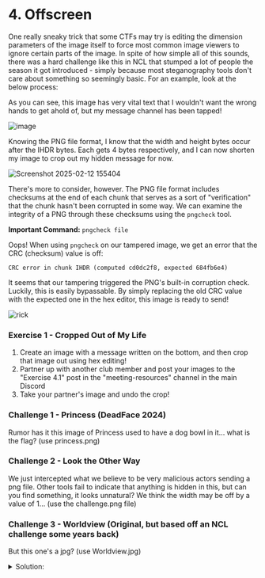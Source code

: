 # 4. Offscreen
One really sneaky trick that some CTFs may try is editing the dimension parameters of the image itself to force most common image viewers to ignore certain parts of the image. In spite of how simple all of this sounds, there was a hard challenge like this in NCL that stumped a lot of people the season it got introduced - simply because most steganography tools don't care about something so seemingly basic. For an example, look at the below process:

As you can see, this image has very vital text that I wouldn't want the wrong hands to get ahold of, but my message channel has been tapped!

![image](https://github.com/user-attachments/assets/98aed681-7736-43b8-a6bd-b72aaed2beb4)

Knowing the PNG file format, I know that the width and height bytes occur after the IHDR bytes. Each gets 4 bytes respectively, and I can now shorten my image to crop out my hidden message for now.

![Screenshot 2025-02-12 155404](https://github.com/user-attachments/assets/2e34d87f-a6c1-4c10-b139-023ae6bc8300)

There's more to consider, however. The PNG file format includes checksums at the end of each chunk that serves as a sort of "verification" that the chunk hasn't been corrupted in some way. We can examine the integrity of a PNG through these checksums using the `pngcheck` tool.

**Important Command:** `pngcheck file`

Oops! When using `pngcheck` on our tampered image, we get an error that the CRC (checksum) value is off:

`CRC error in chunk IHDR (computed cd0dc2f8, expected 684fb6e4)`

It seems that our tampering triggered the PNG's built-in corruption check. Luckily, this is easily bypassable. By simply replacing the old CRC value with the expected one in the hex editor, this image is ready to send!

![rick](https://github.com/user-attachments/assets/736f630f-70d9-4ffe-9fe1-a0736c17044e)

### Exercise 1 - Cropped Out of My Life
1. Create an image with a message written on the bottom, and then crop that image out using hex editing! 
2. Partner up with another club member and post your images to the "Exercise 4.1" post in the "meeting-resources" channel in the main Discord
3. Take your partner's image and undo the crop!

### Challenge 1 - Princess (DeadFace 2024)
Rumor has it this image of Princess used to have a dog bowl in it... what is the flag? (use princess.png)

### Challenge 2 - Look the Other Way
We just intercepted what we believe to be very malicious actors sending a png file. Other tools fail to indicate that anything is hidden in this, but can you find something, it looks unnatural? We think the width may be off by a value of 1... (use the challenge.png file)

### Challenge 3 - Worldview (Original, but based off an NCL challenge some years back)
But this one's a jpg? (use Worldview.jpg)

<details>
	<summary>Solution:</summary>
	<p>The general principle is the same - but now you must research the JPG format instead.</p>
	<ol>
		<li>Upload the image into CyberChef. You can drag and drop it or use the "open file as input" button in the top right corner. Then drop "To Hex" into your recipe.</li>
		<li>Copy and paste the output into a text file.</li>
		<li>Search for the hex string "ff c0". This set of bytes denotes the JPEG marker (https://en.wikipedia.org/wiki/JPEG#Syntax_and_structure) SOF0, which includes width and height information.</li>
		<li>You should see a string of bytes that looks like "ff c0 00 11 08 00 af 00 64". Of these bytes, change "af" (175 in decimal) to "ff" (255). In other words, that string of bytes should now read "ff c0 00 11 08 00 ff 00 64". This changes the width from 175 to 255.</li>
		<li>Select the entire text file (ctrl+a) and copy+paste all of it into a new CyberChef window. Put "from hex" and then "render image" into the recipe.</li>
		<li>Tadaaaaaa! :)</li>
	</ol>
</details>
